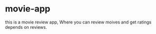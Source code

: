 # movie-app

this is a movie review app, Where you can review moives and get ratings depends on reviews.
